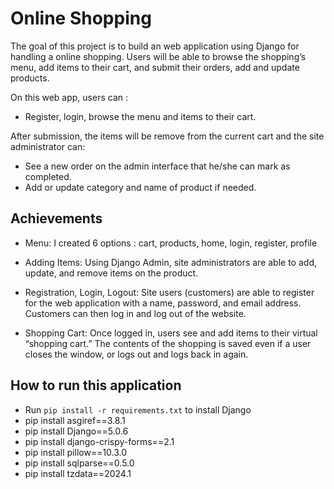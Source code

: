 # Online Shopping
The goal of this project is to build an web application using Django for handling a online shopping. Users will be able to browse the shopping’s menu, add items to their cart, and submit their orders, add and update products.

On this web app, users can :
- Register, login, browse the menu and items to their cart.

After submission, the items will be remove from the current cart and the site administrator can:
- See a new order on the admin interface that he/she can mark as completed.
- Add or update category and name of product if needed.

## Achievements

* Menu: I created 6 options : cart, products, home, login, register, profile
  
* Adding Items: Using Django Admin, site administrators are able to add, update, and remove items on the product. 
* Registration, Login, Logout: Site users (customers) are able to register for the web application with a name, password, and email address. Customers can then log in and log out of the website.
* Shopping Cart: Once logged in, users see and add items to their virtual “shopping cart.” The contents of the shopping is saved even if a user closes the window, or logs out and logs back in again.

## How to run this application

- Run `pip install -r requirements.txt` to install Django
- pip install asgiref==3.8.1
- pip install Django==5.0.6
- pip install django-crispy-forms==2.1
- pip install pillow==10.3.0
- pip install sqlparse==0.5.0
- pip install tzdata==2024.1
